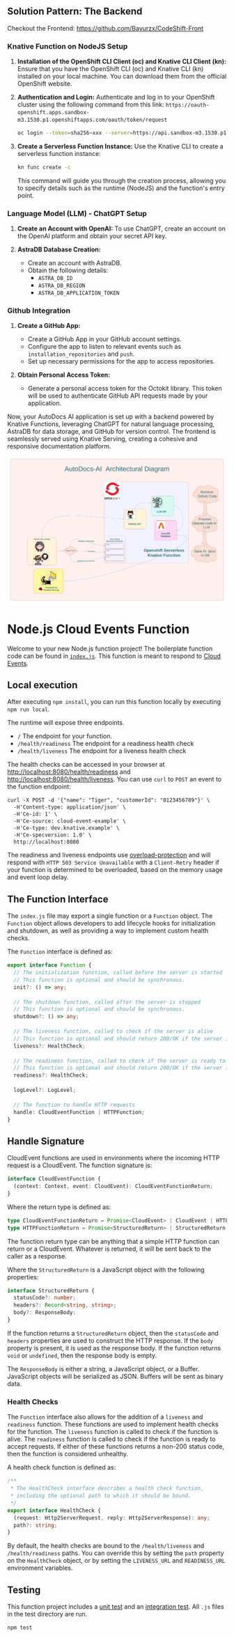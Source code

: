 ## Solution Pattern: The Backend

Checkout the Frontend:
<https://github.com/Bayurzx/CodeShift-Front>

### Knative Function on NodeJS Setup

1. **Installation of the OpenShift CLI Client (oc) and Knative CLI Client (kn):**
   Ensure that you have the OpenShift CLI (oc) and Knative CLI (kn) installed on your local machine. You can download them from the official OpenShift website.

2. **Authentication and Login:**
   Authenticate and log in to your OpenShift cluster using the following command from this link:
   `https://oauth-openshift.apps.sandbox-m3.1530.p1.openshiftapps.com/oauth/token/request`
   ```bash
   oc login --token=sha256~xxx --server=https://api.sandbox-m3.1530.p1.openshiftapps.com:6443

   ```

3. **Create a Serverless Function Instance:**
   Use the Knative CLI to create a serverless function instance:
   ```bash
   kn func create -c
   ```
   This command will guide you through the creation process, allowing you to specify details such as the runtime (NodeJS) and the function's entry point.

### Language Model (LLM) - ChatGPT Setup

1. **Create an Account with OpenAI:**
   To use ChatGPT, create an account on the OpenAI platform and obtain your secret API key.

2. **AstraDB Database Creation:**
   - Create an account with AstraDB.
   - Obtain the following details:
     - `ASTRA_DB_ID`
     - `ASTRA_DB_REGION`
     - `ASTRA_DB_APPLICATION_TOKEN`

### Github Integration

1. **Create a GitHub App:**
   - Create a GitHub App in your GitHub account settings.
   - Configure the app to listen to relevant events such as `installation_repositories` and `push`.
   - Set up necessary permissions for the app to access repositories.

2. **Obtain Personal Access Token:**
   - Generate a personal access token for the Octokit library. This token will be used to authenticate GitHub API requests made by your application.


Now, your AutoDocs AI application is set up with a backend powered by Knative Functions, leveraging ChatGPT for natural language processing, AstraDB for data storage, and GitHub for version control. The frontend is seamlessly served using Knative Serving, creating a cohesive and responsive documentation platform.

![AutoDocs Architectual Diagram](./AutoDocs%20AI%20(1).png)


# Node.js Cloud Events Function

Welcome to your new Node.js function project! The boilerplate function
code can be found in [`index.js`](./index.js). This function is meant
to respond to [Cloud Events](https://cloudevents.io/).

## Local execution

After executing `npm install`, you can run this function locally by executing
`npm run local`.

The runtime will expose three endpoints.

  * `/` The endpoint for your function.
  * `/health/readiness` The endpoint for a readiness health check
  * `/health/liveness` The endpoint for a liveness health check

The health checks can be accessed in your browser at
[http://localhost:8080/health/readiness]() and
[http://localhost:8080/health/liveness](). You can use `curl` to `POST` an event
to the function endpoint:

```console
curl -X POST -d '{"name": "Tiger", "customerId": "0123456789"}' \
  -H'Content-type: application/json' \
  -H'Ce-id: 1' \
  -H'Ce-source: cloud-event-example' \
  -H'Ce-type: dev.knative.example' \
  -H'Ce-specversion: 1.0' \
  http://localhost:8080
```

The readiness and liveness endpoints use
[overload-protection](https://www.npmjs.com/package/overload-protection) and
will respond with `HTTP 503 Service Unavailable` with a `Client-Retry` header if
your function is determined to be overloaded, based on the memory usage and
event loop delay.

## The Function Interface

The `index.js` file may export a single function or a `Function`
object. The `Function` object allows developers to add lifecycle hooks for
initialization and shutdown, as well as providing a way to implement custom
health checks.

The `Function` interface is defined as:

```typescript
export interface Function {
  // The initialization function, called before the server is started
  // This function is optional and should be synchronous.
  init?: () => any;

  // The shutdown function, called after the server is stopped
  // This function is optional and should be synchronous.
  shutdown?: () => any;

  // The liveness function, called to check if the server is alive
  // This function is optional and should return 200/OK if the server is alive.
  liveness?: HealthCheck;

  // The readiness function, called to check if the server is ready to accept requests
  // This function is optional and should return 200/OK if the server is ready.
  readiness?: HealthCheck;

  logLevel?: LogLevel;

  // The function to handle HTTP requests
  handle: CloudEventFunction | HTTPFunction;
}
```

## Handle Signature

CloudEvent functions are used in environments where the incoming HTTP request is a CloudEvent. The function signature is:

```typescript
interface CloudEventFunction {
  (context: Context, event: CloudEvent): CloudEventFunctionReturn;
}
```

Where the return type is defined as:

```typescript
type CloudEventFunctionReturn = Promise<CloudEvent> | CloudEvent | HTTPFunctionReturn;
type HTTPFunctionReturn = Promise<StructuredReturn> | StructuredReturn | ResponseBody | void;
```

The function return type can be anything that a simple HTTP function can return or a CloudEvent. Whatever is returned, it will be sent back to the caller as a response.

Where the `StructuredReturn` is a JavaScript object with the following properties:

```typescript
interface StructuredReturn {
  statusCode?: number;
  headers?: Record<string, string>;
  body?: ResponseBody;
}
```

If the function returns a `StructuredReturn` object, then the `statusCode` and `headers` properties are used to construct the HTTP response. If the `body` property is present, it is used as the response body. If the function returns `void` or `undefined`, then the response body is empty.

The `ResponseBody` is either a string, a JavaScript object, or a Buffer. JavaScript objects will be serialized as JSON. Buffers will be sent as binary data.

### Health Checks

The `Function` interface also allows for the addition of a `liveness` and `readiness` function. These functions are used to implement health checks for the function. The `liveness` function is called to check if the function is alive. The `readiness` function is called to check if the function is ready to accept requests. If either of these functions returns a non-200 status code, then the function is considered unhealthy.

A health check function is defined as:

```typescript
/**
 * The HealthCheck interface describes a health check function,
 * including the optional path to which it should be bound.
 */
export interface HealthCheck {
  (request: Http2ServerRequest, reply: Http2ServerResponse): any;
  path?: string;
}
```

By default, the health checks are bound to the `/health/liveness` and `/health/readiness` paths. You can override this by setting the `path` property on the `HealthCheck` object, or by setting the `LIVENESS_URL` and `READINESS_URL` environment variables.

## Testing

This function project includes a [unit test](./test/unit.js) and an
[integration test](./test/integration.js). All `.js` files in the test directory
are run.

```console
npm test
```
